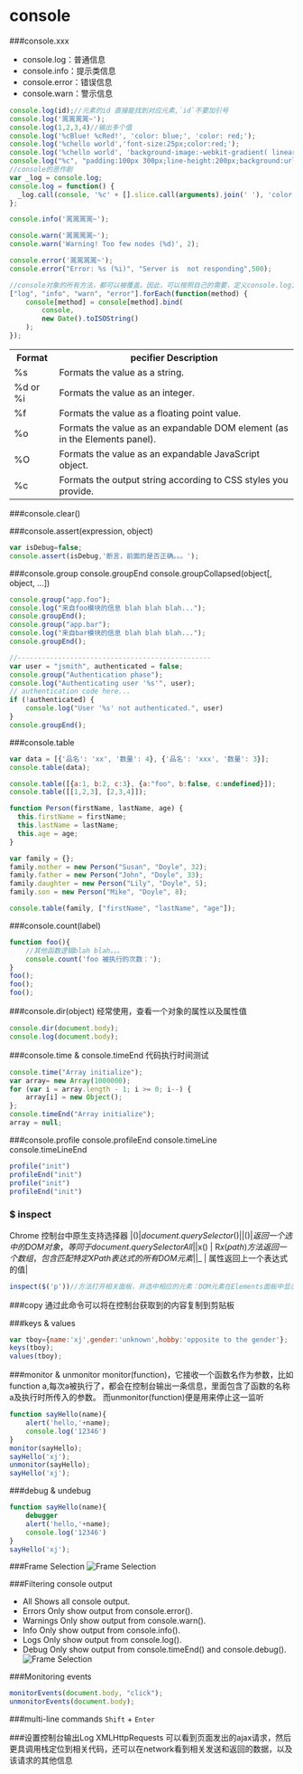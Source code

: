# console

###console.xxx
- console.log：普通信息
- console.info：提示类信息
- console.error：错误信息
- console.warn：警示信息
```js
console.log(id);//元素的id 直接能找到对应元素,`id`不要加引号
console.log('翯翯翯翯~');
console.log(1,2,3,4)//输出多个值
console.log('%cBlue! %cRed!', 'color: blue;', 'color: red;');
console.log('%chello world','font-size:25px;color:red;');
console.log('%chello world', 'background-image:-webkit-gradient( linear, left top, right top, color-stop(0, #f22), color-stop(0.15, #f2f), color-stop(0.3, #22f), color-stop(0.45, #2ff), color-stop(0.6, #2f2),color-stop(0.75, #2f2), color-stop(0.9, #ff2), color-stop(1, #f22) );color:transparent;-webkit-background-clip: text;font-size:5em;');
console.log("%c", "padding:100px 300px;line-height:200px;background:url('http://images.cnitblog.com/blog/431064/201409/132234240277278.gif') no-repeat;");
//console的恶作剧
var _log = console.log;
console.log = function() {
  _log.call(console, '%c' + [].slice.call(arguments).join(' '), 'color:transparent;text-shadow:0 0 2px rgba(0,0,0,.5);');
};

console.info('翯翯翯翯~');

console.warn('翯翯翯翯~');
console.warn('Warning! Too few nodes (%d)', 2);

console.error('翯翯翯翯~');
console.error("Error: %s (%i)", "Server is  not responding",500);

//console对象的所有方法，都可以被覆盖。因此，可以按照自己的需要，定义console.log方法
["log", "info", "warn", "error"].forEach(function(method) {
    console[method] = console[method].bind(
        console,
        new Date().toISOString()
    );
});
```
<table>
  <tr>
    <th>Format</th>
    <th>pecifier  Description</th>
  </tr>
  <tr>
    <td>%s</td>
    <td>Formats the value as a string.</td>
  </tr>
  <tr>
    <td>%d or %i</td>
    <td>Formats the value as an integer.</td>
  </tr>
  <tr>
    <td>%f</td>
    <td>Formats the value as a floating point value.</td>
  </tr>
  <tr>
    <td>%o </td>
    <td>Formats the value as an expandable DOM element (as in the Elements panel).</td>
  </tr>
  <tr>
    <td>%O</td>
    <td>Formats the value as an expandable JavaScript object.</td>
  </tr>
  <tr>
    <td>%c </td>
    <td>Formats the output string according to CSS styles you provide.</td>
  </tr>
</table>
###console.clear()


###console.assert(expression, object)
```js
var isDebug=false;
console.assert(isDebug,'断言，前面的是否正确。。。');
```

###console.group  console.groupEnd console.groupCollapsed(object[, object, ...])
```js
console.group("app.foo");
console.log("来自foo模块的信息 blah blah blah...");
console.groupEnd();
console.group("app.bar");
console.log("来自bar模块的信息 blah blah blah...");
console.groupEnd();

//------------------------------------------------
var user = "jsmith", authenticated = false;
console.group("Authentication phase");
console.log("Authenticating user '%s'", user);
// authentication code here...
if (!authenticated) {
    console.log("User '%s' not authenticated.", user)
}
console.groupEnd();
```

###console.table
```js
var data = [{'品名': 'xx', '数量': 4}, {'品名': 'xxx', '数量': 3}];
console.table(data);

console.table([{a:1, b:2, c:3}, {a:"foo", b:false, c:undefined}]);
console.table([[1,2,3], [2,3,4]]);

function Person(firstName, lastName, age) {
  this.firstName = firstName;
  this.lastName = lastName;
  this.age = age;
}

var family = {};
family.mother = new Person("Susan", "Doyle", 32);
family.father = new Person("John", "Doyle", 33);
family.daughter = new Person("Lily", "Doyle", 5);
family.son = new Person("Mike", "Doyle", 8);

console.table(family, ["firstName", "lastName", "age"]);
```

###console.count(label)

``` js
function foo(){
    //其他函数逻辑blah blah。。。
    console.count('foo 被执行的次数：');
}
foo();
foo();
foo();
```

###console.dir(object)
经常使用，查看一个对象的属性以及属性值
``` js
console.dir(document.body);
console.log(document.body);
```

###console.time & console.timeEnd
代码执行时间测试
```js
console.time("Array initialize");
var array= new Array(1000000);
for (var i = array.length - 1; i >= 0; i--) {
    array[i] = new Object();
};
console.timeEnd("Array initialize");
array = null;
```
###console.profile console.profileEnd  console.timeLine console.timeLineEnd

```js
profile("init")
profileEnd("init")
profile("init")
profileEnd("init")

```
### $ inspect
Chrome 控制台中原生支持选择器
|$()  |  document.querySelector()|
|$$() |  返回一个选中的DOM对象，等同于document.querySelectorAll|
|$x() |  R$x(path)方法返回一个数组，包含匹配特定XPath表达式的所有DOM元素|
|$_   |   属性返回上一个表达式的值|

```js
inspect($('p'))//方法打开相关面板，并选中相应的元素：DOM元素在Elements面板中显示，JavaScript对象在Profiles中显示
```

###copy
通过此命令可以将在控制台获取到的内容复制到剪贴板

###keys & values

```js
var tboy={name:'xj',gender:'unknown',hobby:'opposite to the gender'};
keys(tboy);
values(tboy);
```

###monitor & unmonitor
monitor(function)，它接收一个函数名作为参数，比如function a,每次a被执行了，都会在控制台输出一条信息，里面包含了函数的名称a及执行时所传入的参数。
而unmonitor(function)便是用来停止这一监听
```js
function sayHello(name){
    alert('hello,'+name);
    console.log('12346')
}
monitor(sayHello);
sayHello('xj');
unmonitor(sayHello);
sayHello('xj');
```

###debug & undebug

```js
function sayHello(name){
    debugger
    alert('hello,'+name);
    console.log('12346')
}
sayHello('xj');
```

###Frame Selection
![Frame Selection](https://developer.chrome.com/devtools/docs/console-files/frame-selection.png)

###Filtering console output
- All Shows all console output.
- Errors Only show output from console.error().
- Warnings Only show output from console.warn().
- Info Only show output from console.info().
- Logs Only show output from console.log().
- Debug Only show output from console.timeEnd() and console.debug().
![Frame Selection](https://developer.chrome.com/devtools/docs/console-files/filter-errors.png)

###Monitoring events
```js
monitorEvents(document.body, "click");
unmonitorEvents(document.body);
```

###multi-line commands
`Shift` + `Enter`

###设置控制台输出Log XMLHttpRequests
  可以看到页面发出的ajax请求，然后更具调用栈定位到相关代码，还可以在network看到相关发送和返回的数据，以及该请求的其他信息







